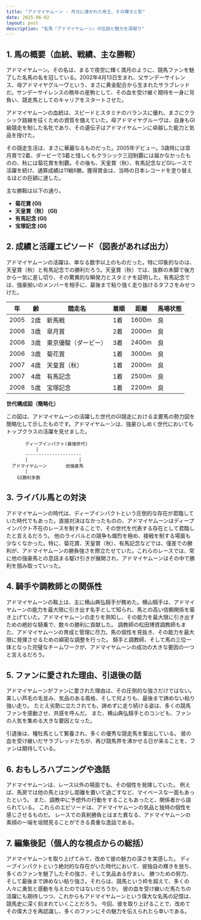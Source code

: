 ```yaml
---
title: "アドマイヤムーン - 月光に導かれた帝王、その輝きと影"
date: 2025-06-02
layout: post
description: "名馬『アドマイヤムーン』の伝説と魅力を深堀り"
---
```


## 1. 馬の概要（血統、戦績、主な勝鞍）

アドマイヤムーン。その名は、まるで夜空に輝く満月のように、競馬ファンを魅了した名馬の名を冠している。2002年4月13日生まれ、父サンデーサイレンス、母アドマイヤグルーヴという、まさに黄金配合から生まれたサラブレッドだ。サンデーサイレンスの晩年の産駒として、その血を受け継ぐ期待を一身に背負い、競走馬としてのキャリアをスタートさせた。

アドマイヤムーンの血統は、スピードとスタミナのバランスに優れ、まさにクラシック路線を征くための資質を備えていた。母アドマイヤグルーヴは、自身もGI級競走を制した名牝であり、その遺伝子はアドマイヤムーンに卓越した能力と気品を授けた。

その競走生活は、まさに華麗なるものだった。2005年デビュー。3歳時には皐月賞で2着、ダービーで3着と惜しくもクラシック三冠制覇には届かなかったものの、秋には菊花賞を制覇。その後も、天皇賞（秋）、有馬記念などGIレースで活躍を続け、通算成績は11戦6勝。獲得賞金は、当時の日本レコードを塗り替えるほどの巨額に達した。

主な勝鞍は以下の通り。

* **菊花賞 (GI)**
* **天皇賞（秋） (GI)**
* **有馬記念 (GI)**
* **宝塚記念 (GI)**


## 2. 成績と活躍エピソード（図表があれば出力）

アドマイヤムーンの活躍は、単なる数字以上のものだった。特に印象的なのは、天皇賞（秋）と有馬記念での勝利だろう。天皇賞（秋）では、抜群の末脚で後方から一気に差し切り、その驚異的な瞬発力とスタミナを証明した。有馬記念では、強豪揃いのメンバーを相手に、最後まで粘り強く走り抜けるタフさをみせつけた。

| 年 | 齢 | 競走名        | 着順 | 距離 | 馬場状態 |
|---|----|----------------|-------|-------|-----------|
| 2005 | 2歳 | 新馬戦        | 1着   | 1600m | 良         |
| 2006 | 3歳 | 皐月賞        | 2着   | 2000m | 良         |
| 2006 | 3歳 | 東京優駿（ダービー）| 3着   | 2400m | 良         |
| 2006 | 3歳 | 菊花賞        | 1着   | 3000m | 良         |
| 2007 | 4歳 | 天皇賞（秋）  | 1着   | 2000m | 良         |
| 2007 | 4歳 | 有馬記念      | 1着   | 2500m | 良         |
| 2008 | 5歳 | 宝塚記念      | 1着   | 2200m | 良         |


**世代構成図（簡略化）**

この図は、アドマイヤムーンの活躍した世代のGI競走における主要馬の勢力図を簡略化して示したものです。アドマイヤムーンは、強豪ひしめく世代においてもトップクラスの活躍を見せました。


```
       ディープインパクト(最強世代)
           |
       ---------------------
       |                   |
  アドマイヤムーン       他強豪馬
       |
    GI勝利多数
```


## 3. ライバル馬との対決

アドマイヤムーンの時代は、ディープインパクトという圧倒的な存在が君臨していた時代でもあった。直接対決はなかったものの、アドマイヤムーンはディープインパクト不在のレースを制することで、その世代を代表する存在として君臨したと言えるだろう。  他のライバルとの競争も熾烈を極め、接戦を制する場面も少なくなかった。特に、菊花賞、天皇賞（秋）、有馬記念などでは、僅差での勝利が、アドマイヤムーンの勝負強さを際立たせていた。これらのレースでは、常に他の強豪馬との息詰まる駆け引きが展開され、アドマイヤムーンはその中で勝利を掴み取っていった。


## 4. 騎手や調教師との関係性

アドマイヤムーンの鞍上は、主に横山典弘騎手が務めた。横山騎手は、アドマイヤムーンの能力を最大限に引き出す名手として知られ、馬との高い信頼関係を築き上げていた。アドマイヤムーンの走りを熟知し、その能力を最大限に引き出すための絶妙な騎乗で、数々の勝利に貢献した。  調教師の松田博資調教師もまた、アドマイヤムーンの育成と管理に尽力。馬の個性を見抜き、その能力を最大限に発揮させるための綿密な調整を行った。  騎手と調教師、そして馬の三位一体となった完璧なチームワークが、アドマイヤムーンの成功の大きな要因の一つと言えるだろう。


## 5. ファンに愛された理由、引退後の話

アドマイヤムーンがファンに愛された理由は、その圧倒的な強さだけではない。  美しい芦毛の毛並み、気品のある風格、そして何よりも、最後まで諦めない粘り強い走り。  たとえ劣勢に立たされても、諦めずに走り続ける姿は、多くの競馬ファンを感動させ、共感を呼んだ。  また、横山典弘騎手とのコンビも、ファンの人気を集める大きな要因となった。

引退後は、種牡馬として繋養され、多くの優秀な競走馬を輩出している。  彼の血を受け継いだサラブレッドたちが、再び競馬界を沸かせる日が来ることを、ファンは期待している。


## 6. おもしろハプニングや逸話

アドマイヤムーンは、レース以外の場面でも、その個性を発揮していた。  例えば、馬房では他の馬とは少し距離を置いて過ごすなど、マイペースな一面もあったという。  また、調教中に予想外の行動をすることもあったと、関係者から語られている。  これらのエピソードは、アドマイヤムーンの気品と独特の個性を感じさせるものだ。  レースでの真剣勝負とはまた異なる、アドマイヤムーンの素顔の一端を垣間見ることができる貴重な逸話である。


## 7. 編集後記（個人的な視点からの総括）

アドマイヤムーンを取り上げてみて、改めて彼の魅力の深さを実感した。  ディープインパクトという絶対的な存在がいた時代において、彼独自の輝きを放ち、多くのファンを魅了したその強さ、そして気品ある佇まい。  勝つための努力、そして最後まで諦めない粘り強さ。それらは、競馬という枠を超えて、多くの人々に勇気と感動を与えたのではないだろうか。  彼の血を受け継いだ馬たちの活躍にも期待しつつ、これからもアドマイヤムーンという偉大な名馬の記憶は、競馬史に深く刻まれていくことだろう。  今回、彼を取り上げることで、改めてその偉大さを再認識し、多くのファンにその魅力を伝えられたら幸いである。
